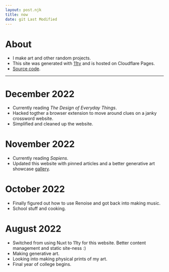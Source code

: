 ```yaml
---
layout: post.njk
title: now
date: git Last Modified
---
```

# About 
* I make art and other random projects.
* This site was generated with [11ty](https://www.11ty.dev/) and is hosted on Cloudflare Pages.
* [Source code](https://github.com/k-xvin/portfolio-11ty).

---
# December 2022

* Currently reading <i>The Design of Everyday Things</i>.
* Hacked togther a browser extension to move around clues on a janky crossword website.
* Simplified and cleaned up the website.

# November 2022
* Currently reading <i>Sapiens</i>.
* Updated this website with pinned articles and a better generative art showcase [gallery](https://gallery.kxvin.com).

# October 2022
* Finally figured out how to use Renoise and got back into making music.
* School stuff and cooking.

# August 2022
* Switched from using Nuxt to 11ty for this website. Better content management and static site-ness :)
* Making generative art.
* Looking into making physical prints of my art.
* Final year of college begins.
